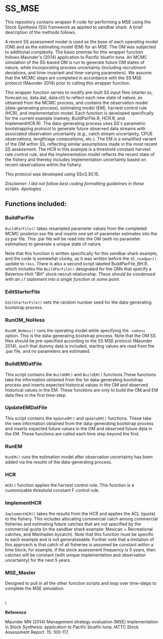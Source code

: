 # SS_MSE

This repository contains wrapper R code for performing a MSE using the Stock Synthesis (SS) framework as applied to sandbar shark. A brief description of the methods follows.

A recent SS assessment model is used as the base of each operating model (OM) and as the estimating model (EM) for an MSE. The OM was subjected to additional complexity. The basic premise for this wrapper function follows Maunder's (2014) application to Pacific bluefin tuna. An MCMC simulation of the SS-based OM is run to generate future OM states of nature, while incorporating process uncertainty (including recruitment deviations, and time-invariant and time-varying parameters). We assume that the MCMC steps are completed in accordance with the SS MSE protocol (Maunder 2014) prior to calling this wrapper function. 

This wrapper function serves to modify pre-built SS input files (starter.ss, forecast.ss, data.dat, data.ctl) to reflect each new state of nature, as obtained from the MCMC process, and contains the observation model (data-generating process), estimating model (EM), harvest control rule (HCR), and implementation model. Each function is developed specifically for the current example (namely, BuildParFile.R, HCR.R, and ImplementHCR.R). The data-generating process uses SS's parametric bootstrapping protocol to generate future observed data streams with associated observation uncertainty (e.g., catch stream uncertainty, CPUE observations, length/age compositions, etc.). The EM is a simplified variant of the OM within SS, reflecting similar assumptions made in the most recent SS assessment. The HCR in this example is a threshold constant harvest rate control rule, and the implementation model reflects the recent state of the fishery and thereby includes implementation uncertainty based on recent observations within the fishery. 

This protocol was developed using SSv3.30.15. 


*Disclaimer: I did not follow best coding formatting guidelines in these scripts. Apologies.*


## Functions included:
 
### BuildParFile

`BuildParFile()` takes resampled parameter values from the completed MCMC posterior.sso file and inserts one set of parameter estimates into the ss.par file. This .par file will be read into the OM (with no parameter estimation) to generate a unique state of nature. 

Note that this function is written specifically for this sandbar shark example, and the code is somewhat clunky, as it was written before the `SS_readpar()` update to `r4ss`. There is also a second script labeled BuildParFile_BH.R, which includes the `BuildParFile()` designated for the OMs that specify a Beverton-Holt "BH" stock-recruit relationship. *These should be condensed with an `if` statement into a single function at some point.*


### EditStarterFile

`EditStarterFile()` sets the random number seed for the data-generating bootstrap process. 


### RunOM_NoHess 

`RunOM_NoHess()` runs the operating model while specifying the `-nohess` option. This is the data-generating bootstrap process. Note that the OM SS files should be pre-specified according to the SS MSE protocol (Maunder 2014), such that dummy data is included, starting values are read from the .par file, and no parameters are estimated. 


### BuildEMDatFile

This script contains the `BuildOM()` and `BuildEM()` functions.These functions take the information obtained from the 1st data-generating bootstrap process and inserts expected historical values in the OM and observed historical values in the EM. These functions are only to build the OM and EM data files in the first time-step. 


### UpdateEMDatFile

This script contains the `UpdateOM()` and `UpdateEM()` functions. These take the new information obtained from the data-generating bootstrap process and inserts expected future values in the OM and observed future data in the EM. These functions are called each time step beyond the first. 


### RunEM

`RunEM()` runs the estimation model after observation uncertainty has been added via the results of the data-generating process. 


### HCR

`HCR()` function applies the harvest control rule. This function is a customizable threshold constant F control rule. 


### ImplementHCR

`ImplementHCR()` takes the results from the HCR and applies the ACL (quota) to the fishery. This includes allocating commercial catch among commercial fisheries and estimating future catches that are not specified by the commercial quota (in the sandbar shark example: Mexican + Recreational catches, and Menhaden bycatch). Note that this function must be specific to each example and is not generalizeable. Further note that a limitation of this approach is that catch of all fisheries is assumed be constant within a time block; for example, if the stock assessment frequency is 5 years, then catches will be constant (with unique implementation and observation uncertainty) for the next 5 years. 


### MSE_Master 

Designed to pull in all the other function scripts and loop over time-steps to complete the MSE simulation. 


\
\

**Reference**

Maunder MN (2014) Management strategy evaluation (MSE) implementation in Stock Synthesis: application to Pacific bluefin tuna. IATTC Stock Assessment Report. 15: 100-117.

